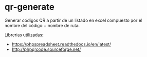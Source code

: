 # qr-generate

Generar códigos QR a partir de un listado en excel compuesto por el nombre del código + nombre de ruta.

Librerias utilizadas:
- https://phpspreadsheet.readthedocs.io/en/latest/
- http://phpqrcode.sourceforge.net/
